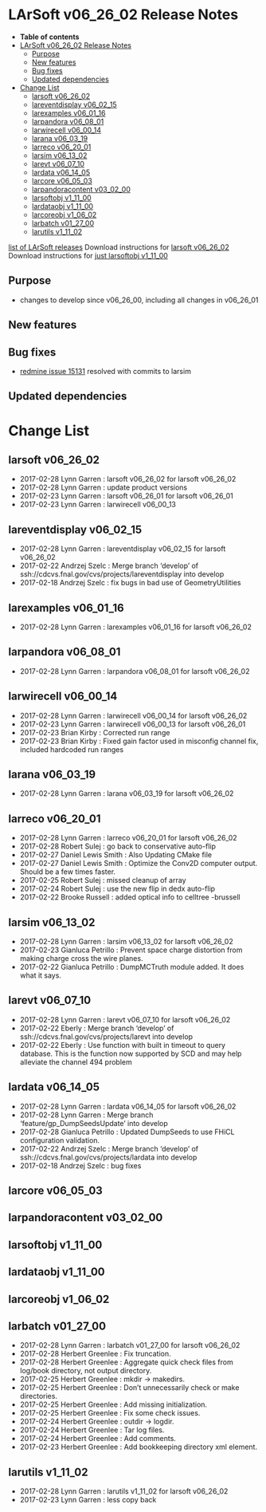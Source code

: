 LArSoft v06_26_02 Release Notes
======================================================================

-   **Table of contents**
-   [LArSoft v06_26_02 Release Notes](#LArSoft-v06_26_02-Release-Notes)
    -   [Purpose](#Purpose)
    -   [New features](#New-features)
    -   [Bug fixes](#Bug-fixes)
    -   [Updated dependencies](#Updated-dependencies)
-   [Change List](#Change-List)
    -   [larsoft v06_26_02](#larsoft-v06_26_02)
    -   [lareventdisplay v06_02_15](#lareventdisplay-v06_02_15)
    -   [larexamples v06_01_16](#larexamples-v06_01_16)
    -   [larpandora v06_08_01](#larpandora-v06_08_01)
    -   [larwirecell v06_00_14](#larwirecell-v06_00_14)
    -   [larana v06_03_19](#larana-v06_03_19)
    -   [larreco v06_20_01](#larreco-v06_20_01)
    -   [larsim v06_13_02](#larsim-v06_13_02)
    -   [larevt v06_07_10](#larevt-v06_07_10)
    -   [lardata v06_14_05](#lardata-v06_14_05)
    -   [larcore v06_05_03](#larcore-v06_05_03)
    -   [larpandoracontent v03_02_00](#larpandoracontent-v03_02_00)
    -   [larsoftobj v1_11_00](#larsoftobj-v1_11_00)
    -   [lardataobj v1_11_00](#lardataobj-v1_11_00)
    -   [larcoreobj v1_06_02](#larcoreobj-v1_06_02)
    -   [larbatch v01_27_00](#larbatch-v01_27_00)
    -   [larutils v1_11_02](#larutils-v1_11_02)

[list of LArSoft releases](LArSoft_release_list)
Download instructions for [larsoft v06_26_02](http://scisoft.fnal.gov/scisoft/bundles/larsoft/v06_26_02/larsoft-v06_26_02.html)
Download instructions for [just larsoftobj v1_11_00](http://scisoft.fnal.gov/scisoft/bundles/larsoftobj/v1_11_00/larsoftobj-v1_11_00.html)

Purpose
--------------------

-   changes to develop since v06_26_00, including all changes in v06_26_01

New features
------------------------------

Bug fixes
------------------------

-   [redmine issue 15131](https://cdcvs.fnal.gov/redmine/issues/15131) resolved with commits to larsim

Updated dependencies
----------------------------------------------

Change List
============================

larsoft v06_26_02
------------------------------------------

-   2017-02-28 Lynn Garren : larsoft v06_26_02 for larsoft v06_26_02
-   2017-02-28 Lynn Garren : update product versions
-   2017-02-23 Lynn Garren : larsoft v06_26_01 for larsoft v06_26_01
-   2017-02-23 Lynn Garren : larwirecell v06_00_13

lareventdisplay v06_02_15
----------------------------------------------------------

-   2017-02-28 Lynn Garren : lareventdisplay v06_02_15 for larsoft v06_26_02
-   2017-02-22 Andrzej Szelc : Merge branch ‘develop’ of ssh://cdcvs.fnal.gov/cvs/projects/lareventdisplay into develop
-   2017-02-18 Andrzej Szelc : fix bugs in bad use of GeometryUtilities

larexamples v06_01_16
--------------------------------------------------

-   2017-02-28 Lynn Garren : larexamples v06_01_16 for larsoft v06_26_02

larpandora v06_08_01
------------------------------------------------

-   2017-02-28 Lynn Garren : larpandora v06_08_01 for larsoft v06_26_02

larwirecell v06_00_14
--------------------------------------------------

-   2017-02-28 Lynn Garren : larwirecell v06_00_14 for larsoft v06_26_02
-   2017-02-23 Lynn Garren : larwirecell v06_00_13 for larsoft v06_26_01
-   2017-02-23 Brian Kirby : Corrected run range
-   2017-02-23 Brian Kirby : Fixed gain factor used in misconfig channel fix, included hardcoded run ranges

larana v06_03_19
----------------------------------------

-   2017-02-28 Lynn Garren : larana v06_03_19 for larsoft v06_26_02

larreco v06_20_01
------------------------------------------

-   2017-02-28 Lynn Garren : larreco v06_20_01 for larsoft v06_26_02
-   2017-02-28 Robert Sulej : go back to conservative auto-flip
-   2017-02-27 Daniel Lewis Smith : Also Updating CMake file
-   2017-02-27 Daniel Lewis Smith : Optimize the Conv2D computer output. Should be a few times faster.
-   2017-02-25 Robert Sulej : missed cleanup of array
-   2017-02-24 Robert Sulej : use the new flip in dedx auto-flip
-   2017-02-22 Brooke Russell : added optical info to celltree -brussell

larsim v06_13_02
----------------------------------------

-   2017-02-28 Lynn Garren : larsim v06_13_02 for larsoft v06_26_02
-   2017-02-23 Gianluca Petrillo : Prevent space charge distortion from making charge cross the wire planes.
-   2017-02-22 Gianluca Petrillo : DumpMCTruth module added. It does what it says.

larevt v06_07_10
----------------------------------------

-   2017-02-28 Lynn Garren : larevt v06_07_10 for larsoft v06_26_02
-   2017-02-22 Eberly : Merge branch ‘develop’ of ssh://cdcvs.fnal.gov/cvs/projects/larevt into develop
-   2017-02-22 Eberly : Use function with built in timeout to query database. This is the function now supported by SCD and may help alleviate the channel 494 problem

lardata v06_14_05
------------------------------------------

-   2017-02-28 Lynn Garren : lardata v06_14_05 for larsoft v06_26_02
-   2017-02-28 Lynn Garren : Merge branch ‘feature/gp_DumpSeedsUpdate’ into develop
-   2017-02-28 Gianluca Petrillo : Updated DumpSeeds to use FHiCL configuration validation.
-   2017-02-22 Andrzej Szelc : Merge branch ‘develop’ of ssh://cdcvs.fnal.gov/cvs/projects/lardata into develop
-   2017-02-18 Andrzej Szelc : bug fixes

larcore v06_05_03
------------------------------------------

larpandoracontent v03_02_00
--------------------------------------------------------------

larsoftobj v1_11_00
----------------------------------------------

lardataobj v1_11_00
----------------------------------------------

larcoreobj v1_06_02
----------------------------------------------

larbatch v01_27_00
--------------------------------------------

-   2017-02-28 Lynn Garren : larbatch v01_27_00 for larsoft v06_26_02
-   2017-02-28 Herbert Greenlee : Fix truncation.
-   2017-02-28 Herbert Greenlee : Aggregate quick check files from log/book directory, not output directory.
-   2017-02-25 Herbert Greenlee : mkdir -\> makedirs.
-   2017-02-25 Herbert Greenlee : Don’t unnecessarily check or make directories.
-   2017-02-25 Herbert Greenlee : Add missing initialization.
-   2017-02-25 Herbert Greenlee : Fix some check issues.
-   2017-02-24 Herbert Greenlee : outdir -\> logdir.
-   2017-02-24 Herbert Greenlee : Tar log files.
-   2017-02-24 Herbert Greenlee : Add comments.
-   2017-02-23 Herbert Greenlee : Add bookkeeping directory xml element.

larutils v1_11_02
------------------------------------------

-   2017-02-28 Lynn Garren : larutils v1_11_02 for larsoft v06_26_02
-   2017-02-23 Lynn Garren : less copy back
